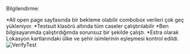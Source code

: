 
Bilgilendirme:

*All open page sayfasında bir bekleme olabilir combobox verileri çok geç yükleniyor.
*Testsuit klasörü altında tüm caseler çalıştırılabilir 
*Ben bilgisayarımda çalıştırdığımda sorunsuz bir şekilde çalıştı.
*Estra olarak Lokasyon kartlarındaki ülke ve şehir isimlerinin eşleşmesi kontrol edildi.
![VerifyTest](https://github.com/user-attachments/assets/75ed6897-e443-4800-bef3-f0981e5c63b5)

